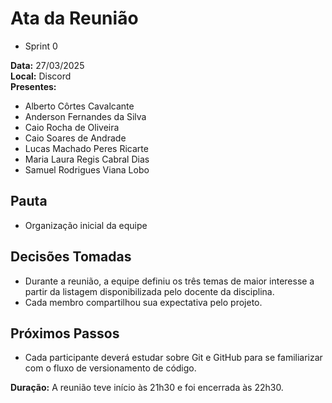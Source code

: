 # Ata da Reunião
- Sprint 0

**Data:** 27/03/2025  
**Local:** Discord  
**Presentes:**  
- Alberto Côrtes Cavalcante
- Anderson Fernandes da Silva
- Caio Rocha de Oliveira
- Caio Soares de Andrade
- Lucas Machado Peres Ricarte
- Maria Laura Regis Cabral Dias
- Samuel Rodrigues Viana Lobo

## Pauta  
- Organização inicial da equipe  

## Decisões Tomadas  
- Durante a reunião, a equipe definiu os três temas de maior interesse a partir da listagem disponibilizada pelo docente da disciplina.  
- Cada membro compartilhou sua expectativa pelo projeto.

## Próximos Passos  
- Cada participante deverá estudar sobre Git e GitHub para se familiarizar com o fluxo de versionamento de código.  

**Duração:** A reunião teve início às 21h30 e foi encerrada às 22h30.